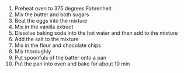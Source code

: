 1) Preheat oven to 375 degrees Fahrenheit
2) Mix the butter and both sugars
3) Beat the eggs into the mixture
4) Mix in the vanilla extract
5) Dissolve baking soda into the hot water and then add to the mixture
6) Add the salt to the mixture
7) Mix in the flour and chocolate chips
8) Mix thoroughly
9) Put spoonfuls of the batter onto a pan
10) Put the pan into oven and bake for about 10 min